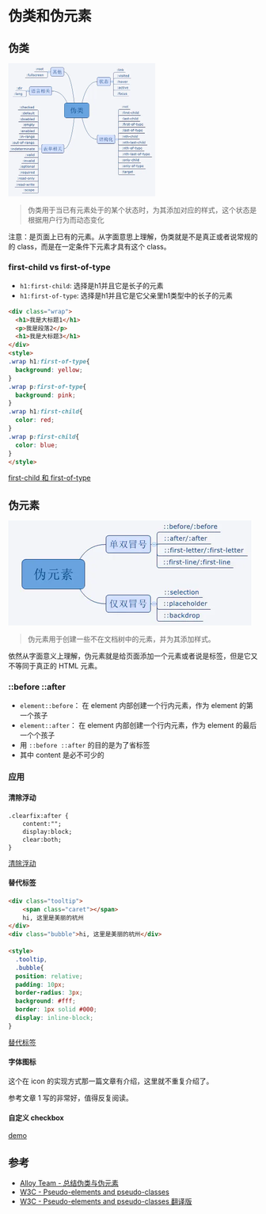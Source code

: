 # 伪类和伪元素

## 伪类

<img src="./imgs/015/weilei.png" alt="伪类" style="zoom: 50%;" />

> 伪类用于当已有元素处于的某个状态时，为其添加对应的样式，这个状态是根据用户行为而动态变化

注意：是页面上已有的元素。从字面意思上理解，伪类就是不是真正或者说常规的的 class，而是在一定条件下元素才具有这个 class。

### first-child vs first-of-type

- `h1:first-child`: 选择是h1并且它是长子的元素
- `h1:first-of-type`: 选择是h1并且它是它父亲里h1类型中的长子的元素

```html
<div class="wrap">
  <h1>我是大标题1</h1>
  <p>我是段落2</p>
  <h1>我是大标题3</h1>
</div>
<style>
.wrap h1:first-of-type{
  background: yellow;
}
.wrap p:first-of-type{
  background: pink;
}
.wrap h1:first-child{
  color: red;
}
.wrap p:first-child{
  color: blue;
}  
</style>
```

[first-child 和 first-of-type](http://js.jirengu.com/baqo/1/edit?html,css,output)

## 伪元素

![伪元素](./imgs/015/weiyuansu.png)

> 伪元素用于创建一些不在文档树中的元素，并为其添加样式。

依然从字面意义上理解，伪元素就是给页面添加一个元素或者说是标签，但是它又不等同于真正的 HTML 元素。

### ::before ::after

- `element::before`： 在 element 内部创建一个行内元素，作为 element 的第一个孩子
- `element::after`： 在 element 内部创建一个行内元素，作为 element 的最后一个个孩子
- 用 `::before ::after` 的目的是为了省标签
- 其中 content 是必不可少的

### 应用

#### 清除浮动

```
.clearfix:after {
    content:"";
    display:block;
    clear:both;
}
```

[清除浮动](http://js.jirengu.com/kiwo/1/edit?html,css,output)

#### 替代标签

```html
<div class="tooltip">
	<span class="caret"></span>
	hi, 这里是美丽的杭州
</div>
<div class="bubble">hi, 这里是美丽的杭州</div>

<style>
  .tooltip, 
  .bubble{
  position: relative;
  padding: 10px;
  border-radius: 3px;
  background: #fff;
  border: 1px solid #000;
  display: inline-block;
}
```

[替代标签](http://js.jirengu.com/buqo/1/edit?html,output)

#### 字体图标

这个在 icon 的实现方式那一篇文章有介绍，这里就不重复介绍了。

参考文章 1 写的非常好，值得反复阅读。

#### 自定义 checkbox

[demo](http://js.jirengu.com/bazi/1/edit?html,output)

## 参考

- [Alloy Team - 总结伪类与伪元素](http://www.alloyteam.com/2016/05/summary-of-pseudo-classes-and-pseudo-elements/)
- [W3C - Pseudo-elements and pseudo-classes](https://www.w3.org/TR/CSS2/selector.html#pseudo-elements)
- [W3C - Pseudo-elements and pseudo-classes 翻译版](http://www.ayqy.net/doc/css2-1/selector.html#pseudo-elements)